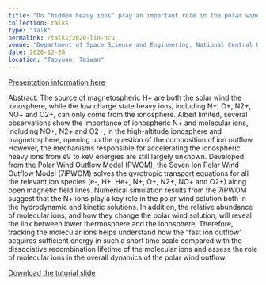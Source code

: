 ```yaml
---
title: "Do “hidden heavy ions” play an important role in the polar wind study?"
collection: talks
type: "Talk"
permalink: /talks/2020-lin-ncu
venue: "Department of Space Science and Engineering, National Central University"
date: 2020-12-28
location: "Taoyuan, Taiwan"
---
```


[Presentation information here](https://escollege.ncu.edu.tw/en/Announcement/Events/12-28%EF%BC%88%E4%B8%80%EF%BC%89-%E6%9E%97%E6%B8%BC%E8%8A%B8-%E5%8D%9A%E5%A3%AB%E5%80%99%E9%81%B8%E4%BA%BA%EF%BC%88University-of-Illinois-Urbana-Champaign-USA%EF%BC%89Do-%E2%80%9Chidden-heavy-ions%E2%80%9D-play-an-important-role-in-the-polar-wind-study-15169503)

Abstract: The source of magnetospheric H+ are both the solar wind the ionosphere, while the low charge state heavy ions, including N+, O+, N2+, NO+ and O2+, can only come from the ionosphere. Albeit limited, several observations show the importance of ionospheric N+ and molecular ions, including NO+, N2+ and O2+, in the high-altitude ionosphere and magnetosphere, opening up the question of the composition of ion outflow. However, the mechanisms responsible for accelerating the ionospheric heavy ions from eV to keV energies are still largely unknown. Developed from the Polar Wind Outflow Model (PWOM), the Seven Ion Polar Wind Outflow Model (7iPWOM) solves the gyrotropic transport equations for all the relevant ion species (e-, H+, He+, N+, O+, N2+, NO+ and O2+) along open magnetic field lines. Numerical simulation results from the 7iPWOM suggest that the N+ ions play a key role in the polar wind solution both in the hydrodynamic and kinetic solutions. In addition, the relative abundance of molecular ions, and how they change the polar wind solution, will reveal the link between lower thermosphere and the ionosphere. Therefore, tracking the molecular ions helps understand how the “fast ion outflow” acquires sufficient energy in such a short time scale compared with the dissociative recombination lifetime of the molecular ions and assess the role of molecular ions in the overall dynamics of the polar wind outflow.



[Download the tutorial slide](http://yilerat19.github.io/files/VGEM_tutorial_MIC_online.pdf)
